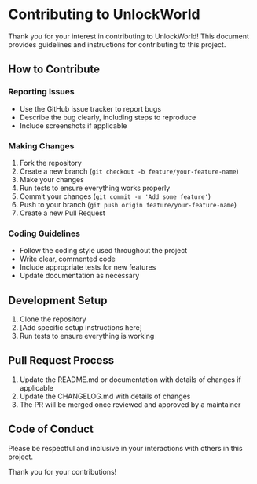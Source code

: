 # Contributing to UnlockWorld

Thank you for your interest in contributing to UnlockWorld! This document provides guidelines and instructions for contributing to this project.

## How to Contribute

### Reporting Issues
- Use the GitHub issue tracker to report bugs
- Describe the bug clearly, including steps to reproduce
- Include screenshots if applicable

### Making Changes
1. Fork the repository
2. Create a new branch (`git checkout -b feature/your-feature-name`)
3. Make your changes
4. Run tests to ensure everything works properly
5. Commit your changes (`git commit -m 'Add some feature'`)
6. Push to your branch (`git push origin feature/your-feature-name`)
7. Create a new Pull Request

### Coding Guidelines
- Follow the coding style used throughout the project
- Write clear, commented code
- Include appropriate tests for new features
- Update documentation as necessary

## Development Setup
1. Clone the repository
2. [Add specific setup instructions here]
3. Run tests to ensure everything is working

## Pull Request Process
1. Update the README.md or documentation with details of changes if applicable
2. Update the CHANGELOG.md with details of changes
3. The PR will be merged once reviewed and approved by a maintainer

## Code of Conduct
Please be respectful and inclusive in your interactions with others in this project.

Thank you for your contributions!
